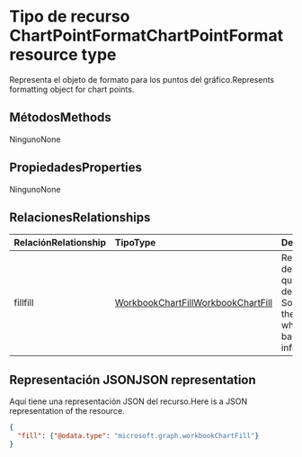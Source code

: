 # <a name="chartpointformat-resource-type"></a><span data-ttu-id="3f30b-101">Tipo de recurso ChartPointFormat</span><span class="sxs-lookup"><span data-stu-id="3f30b-101">ChartPointFormat resource type</span></span>

<span data-ttu-id="3f30b-102">Representa el objeto de formato para los puntos del gráfico.</span><span class="sxs-lookup"><span data-stu-id="3f30b-102">Represents formatting object for chart points.</span></span>


## <a name="methods"></a><span data-ttu-id="3f30b-103">Métodos</span><span class="sxs-lookup"><span data-stu-id="3f30b-103">Methods</span></span>
<span data-ttu-id="3f30b-104">Ninguno</span><span class="sxs-lookup"><span data-stu-id="3f30b-104">None</span></span>

## <a name="properties"></a><span data-ttu-id="3f30b-105">Propiedades</span><span class="sxs-lookup"><span data-stu-id="3f30b-105">Properties</span></span>
<span data-ttu-id="3f30b-106">Ninguno</span><span class="sxs-lookup"><span data-stu-id="3f30b-106">None</span></span>

## <a name="relationships"></a><span data-ttu-id="3f30b-107">Relaciones</span><span class="sxs-lookup"><span data-stu-id="3f30b-107">Relationships</span></span>
| <span data-ttu-id="3f30b-108">Relación</span><span class="sxs-lookup"><span data-stu-id="3f30b-108">Relationship</span></span> | <span data-ttu-id="3f30b-109">Tipo</span><span class="sxs-lookup"><span data-stu-id="3f30b-109">Type</span></span>   |<span data-ttu-id="3f30b-110">Descripción</span><span class="sxs-lookup"><span data-stu-id="3f30b-110">Description</span></span>|
|:---------------|:--------|:----------|
|<span data-ttu-id="3f30b-111">fill</span><span class="sxs-lookup"><span data-stu-id="3f30b-111">fill</span></span>|[<span data-ttu-id="3f30b-112">WorkbookChartFill</span><span class="sxs-lookup"><span data-stu-id="3f30b-112">WorkbookChartFill</span></span>](chartfill.md)|<span data-ttu-id="3f30b-p101">Representa el formato de relleno de un gráfico, que incluye información del formato de fondo. Solo lectura.</span><span class="sxs-lookup"><span data-stu-id="3f30b-p101">Represents the fill format of a chart, which includes background formating information. Read-only.</span></span>|


## <a name="json-representation"></a><span data-ttu-id="3f30b-115">Representación JSON</span><span class="sxs-lookup"><span data-stu-id="3f30b-115">JSON representation</span></span>

<span data-ttu-id="3f30b-116">Aquí tiene una representación JSON del recurso.</span><span class="sxs-lookup"><span data-stu-id="3f30b-116">Here is a JSON representation of the resource.</span></span>

<!--{
  "blockType": "resource",
  "optionalProperties": [],
  "baseType": "microsoft.graph.entity",
  "@odata.type": "microsoft.graph.workbookChartPointFormat"
}-->

```json
{
  "fill": {"@odata.type": "microsoft.graph.workbookChartFill"}
}
```


<!-- uuid: 8fcb5dbc-d5aa-4681-8e31-b001d5168d79
2015-10-25 14:57:30 UTC -->
<!-- {
  "type": "#page.annotation",
  "description": "ChartPointFormat resource",
  "keywords": "",
  "section": "documentation",
  "tocPath": ""
}-->